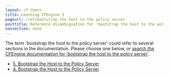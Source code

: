 ```yaml
---
layout: cf-learn
title: Learning CFEngine 3
pageurl: /ref/bootstrap the host to the policy server
posttitle: Reference disambiguation for 'bootstrap the host to the policy server'
navsection: none
---
```


The term 'bootstrap the host to the policy server' could refer to several sections in the documentation. Please choose one below, or
[search the CFEngine documentation for 'bootstrap the host to the policy server'](http://docs.cfengine.com/latest/search.html?q=bootstrap+the+host+to+the+policy+server).

- [5. Bootstrap the Host to the Policy Server](http://docs.cfengine.com/latest/guide-installation-and-configuration-general-installation-installation-community.html#5-bootstrap-the-host-to-the-policy-server)
- [4. Bootstrap the Host to the Policy Server](http://docs.cfengine.com/latest/guide-installation-and-configuration-general-installation-installation-enterprise-free.html#4-bootstrap-the-host-to-the-policy-server)
